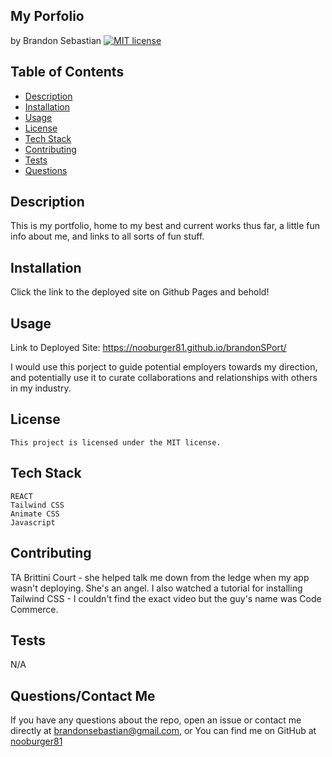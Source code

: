 ## My Porfolio
  by Brandon Sebastian 
  [![MIT license](https://img.shields.io/badge/License-MIT-yellowgreen.svg)](https://lbesson.mit-license.org/)

  ## Table of Contents
  * [Description](#description)
  * [Installation](#installation)
  * [Usage](#usage)
  * [License](#license)
  * [Tech Stack](#techstack)
  * [Contributing](#contributing)
  * [Tests](#tests)
  * [Questions](#questions)

  ## Description
  This is my portfolio, home to my best and current works thus far, a little fun info about me, and links to all sorts of fun stuff.

  ## Installation
  Click the link to the deployed site on Github Pages and behold!

  ## Usage
  Link to Deployed Site:  https://nooburger81.github.io/brandonSPort/
  
  I would use this porject to guide potential employers towards my direction, and potentially use it to curate collaborations and relationships with others in my industry.

  ## License
    This project is licensed under the MIT license.
    
  ## Tech Stack
    REACT
    Tailwind CSS
    Animate CSS
    Javascript

  ## Contributing
  TA Brittini Court - she helped talk me down from the ledge when my app wasn't deploying. She's an angel. I also watched a tutorial for installing Tailwind CSS - I couldn't find the exact video but the guy's name was Code Commerce. 

  ## Tests
  N/A

  ## Questions/Contact Me
  If you have any questions about the repo, open an issue or contact me directly at brandonsebastian@gmail.com, or
  You can find me on GitHub at [nooburger81](https://github.com/nooburger81)

